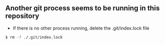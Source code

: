 ## Another git process seems to be running in this repository

- If there is no other process running, delete the .git/index.lock file
```bash
$ rm -f ./.git/index.lock
```

